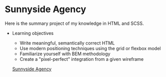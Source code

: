# Sunnyside Agency

Here is the summary project of my knowledge in HTML and SCSS.

- Learning objectives
  - Write meaningful, semantically correct HTML
  - Use modern positioning techniques using the grid or flexbox model
  - Familiarize yourself with BEM methodology
  - Create a "pixel-perfect" integration from a given wireframe
  
  [Sunnyside Agency](https://moustito.github.io/sunnyside-agency/ "Sunnyside Agency")
